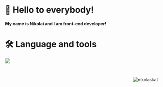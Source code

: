 <h1 align="left">👋 Hello to everybody!</h2>
<h4 align="left">My name is Nikolai and I am front-end developer!<h4>
<h1 align="left">🛠 Language and tools</h1>
<p align="left">
  <a href="https://skillicons.dev">
    <img src="https://skillicons.dev/icons?i=html,css,js,scss,bootstrap,tailwind,react,redux,gulp,npm,vite,git,figma" />
  </a>
</p>
<br/>

<p><img align="right" src="https://github-readme-stats.vercel.app/api/top-langs?username=nikolaskat&show_icons=true&theme=dark&title_color=ffffff&text_color=ffffff&hide_border=true&locale=en&layout=compact" alt="nikolaskat" /></p>
